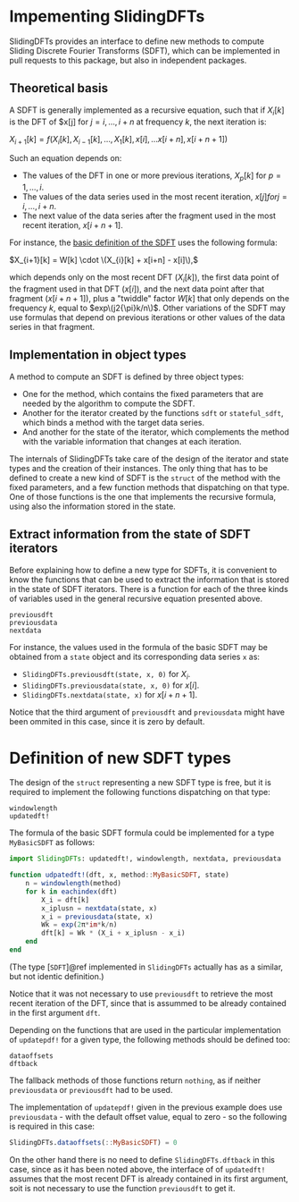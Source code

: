 # Impementing SlidingDFTs

 SlidingDFTs provides an interface to define new methods to compute Sliding Discrete Fourier Transforms (SDFT), which can be implemented in pull requests to this package, but also in independent packages.

## Theoretical basis

A SDFT is generally implemented as a recursive equation, such that if $X_{i}[k]$ is the DFT of $x[j] for $j = i, \ldots, i+n$ at frequency $k$, the next iteration is:

$X_{i+1}[k] = f(X_{i}[k], X_{i-1}[k], \ldots, X_{1}[k], x[i], \ldots x[i+n], x[i+n+1])$

Such an equation depends on:

* The values of the DFT in one or more previous iterations, $X_{p}[k]$ for $p = 1, \ldots, i$.
* The values of the data series used in the most recent iteration, $x[j] for j = i, \ldots, i+n$.
* The next value of the data series after the fragment used in the most recent iteration, $x[i+n+1]$.

For instance, the [basic definition of the SDFT](https://www.researchgate.net/publication/3321463_The_sliding_DFT) uses the following formula: 

$X_{i+1}[k] = W[k] \cdot \(X_{i}[k] + x[i+n] - x[i]\),$

which depends only on the most recent DFT ($X_{i}[k]$), the first data point of the fragment used in that DFT ($x[i]$), and the next data point after that fragment ($x[i+n+1]$), plus a "twiddle" factor $W[k]$ that only depends on the frequency $k$, equal to $exp\(j2{\pi}k/n\)$.
Other variations of the SDFT may use formulas that depend on previous iterations or other values of the data series in that fragment.

## Implementation in object types

A method to compute an SDFT is defined by three object types:

* One for the method, which contains the fixed parameters that are needed by the algorithm to compute the SDFT.
* Another for the iterator created by the functions `sdft` or `stateful_sdft`, which binds a method with the target data series.
* And another for the state of the iterator, which complements the method with the variable information that changes at each iteration.

The internals of SlidingDFTs take care of the design of the iterator and state types and the creation of their instances. The only thing that has to be defined to create a new kind of SDFT is the `struct` of the method with the fixed parameters, and a few function methods that dispatching on that type. One of those functions is the one that implements the recursive formula, using also the information stored in the state.

## Extract information from the state of SDFT iterators

Before explaining how to define a new type for SDFTs, it is convenient to know the functions that can be used to extract the information that is stored in the state of SDFT iterators. There is a function for each of the three kinds of variables used in the general recursive equation presented above.

```@docs
previousdft
previousdata
nextdata
```

For instance, the values used in the formula of the basic SDFT may be obtained from a `state` object and its corresponding data series `x` as:
* `SlidingDFTs.previousdft(state, x, 0)` for $X_{i}$.
* `SlidingDFTs.previousdata(state, x, 0)` for $x[i]$.
* `SlidingDFTs.nextdata(state, x)` for $x[i+n+1]$.

Notice that the third argument of `previousdft` and `previousdata` might have been ommited in this case, since it is zero by default.

# Definition of new SDFT types

The design of the `struct` representing a new SDFT type is free, but it is required to implement the following functions dispatching on that type:

```@docs
windowlength
updatedft!
```

The formula of the basic SDFT formula could be implemented for a type `MyBasicSDFT` as follows:

```julia
import SlidingDFTs: updatedft!, windowlength, nextdata, previousdata

function udpatedft!(dft, x, method::MyBasicSDFT, state)
    n = windowlength(method)
    for k in eachindex(dft)
        X_i = dft[k]
        x_iplusn = nextdata(state, x)
        x_i = previousdata(state, x)
        Wk = exp(2π*im*k/n)
        dft[k] = Wk * (X_i + x_iplusn - x_i)
    end
end
```

(The type [`SDFT`]@ref implemented in `SlidingDFTs` actually has as a similar, but not identic definition.)

Notice that it was not necessary to use `previousdft` to retrieve the most recent iteration of the DFT, since that is assummed to be already contained in the first argument `dft`.

Depending on the functions that are used in the particular implementation of `updatepdf!` for a given type, the following methods should be defined too:

```@docs
dataoffsets
dftback
```

The fallback methods of those functions return `nothing`, as if neither `previousdata` or `previousdft` had to be used.

The implementation of `updatepdf!` given in the previous example does use `previousdata` - with the default offset value, equal to zero - so the following is required in this case:

```julia
SlidingDFTs.dataoffsets(::MyBasicSDFT) = 0
```

On the other hand there is no need to define `SlidingDFTs.dftback` in this case, since as it has been noted above, the interface of of `updatedft!` assumes that the most recent DFT is already contained in its first argument, soit is not necessary to use the function `previousdft` to get it.
